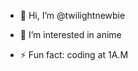 - 👋 Hi, I’m @twilightnewbie
- 👀 I’m interested in anime

- ⚡ Fun fact: coding at 1A.M

<!---
twilightnewbie/twilightnewbie is a ✨ special ✨ repository because its `README.md` (this file) appears on your GitHub profile.
You can click the Preview link to take a look at your changes.
--->
